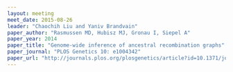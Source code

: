 ```yaml
---
layout: meeting
meet_date: 2015-08-26
leader: "Chaochih Liu and Yaniv Brandvain"
paper_author: "Rasmussen MD, Hubisz MJ, Gronau I, Siepel A"
paper_year: 2014
paper_title: "Genome-wide inference of ancestral recombination graphs"
paper_journal: "PLOS Genetics 10: e1004342"
paper_url: "http://journals.plos.org/plosgenetics/article?id=10.1371/journal.pgen.1004342"
---
```

